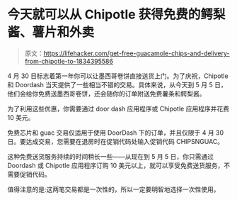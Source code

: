 # 今天就可以从 Chipotle 获得免费的鳄梨酱、薯片和外卖

> 原文：<https://lifehacker.com/get-free-guacamole-chips-and-delivery-from-chipotle-to-1834395586>

4 月 30 日标志着第一年你可以让墨西哥卷饼直接送货上门。为了庆祝，Chipotle 和 Doordash 当天提供了一些相当不错的交易。具体来说，从今天到 5 月 5 日，他们会给你免费送墨西哥卷饼，还会随你的订单附送免费薯条和鳄梨酱。



为了利用这些优惠，你需要通过 door dash 应用程序或 Chipotle 应用程序并花费 10 美元。

免费芯片和 guac 交易仅适用于使用 DoorDash 下的订单，并且仅限于 4 月 30 日。要达成交易，您需要在退房时在促销代码处输入促销代码 CHIPSNGUAC。

这种免费送货服务持续的时间稍长一些——从现在到 5 月 5 日，你只需通过 Doordash 或 Chipotle 应用程序订购 10 美元以上，就可以享受免费送货服务，不需要促销代码。

值得注意的是:这两笔交易都是一次性的，所以一定要明智地选择一次性使用。